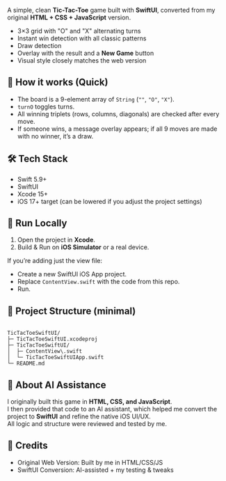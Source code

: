 
A simple, clean **Tic-Tac-Toe** game built with **SwiftUI**, converted from my original **HTML + CSS + JavaScript** version.

- 3×3 grid with "O" and "X" alternating turns  
- Instant win detection with all classic patterns  
- Draw detection  
- Overlay with the result and a **New Game** button  
- Visual style closely matches the web version

## 🧠 How it works (Quick)
- The board is a 9-element array of `String` (`""`, `"O"`, `"X"`).
- `turnO` toggles turns.
- All winning triplets (rows, columns, diagonals) are checked after every move.
- If someone wins, a message overlay appears; if all 9 moves are made with no winner, it’s a draw.

## 🛠 Tech Stack
- Swift 5.9+  
- SwiftUI  
- Xcode 15+  
- iOS 17+ target (can be lowered if you adjust the project settings)

## 🚀 Run Locally
1. Open the project in **Xcode**.
2. Build & Run on **iOS Simulator** or a real device.

If you’re adding just the view file:
- Create a new SwiftUI iOS App project.
- Replace `ContentView.swift` with the code from this repo.
- Run.

## 📁 Project Structure (minimal)
```

TicTacToeSwiftUI/
├─ TicTacToeSwiftUI.xcodeproj
├─ TicTacToeSwiftUI/
│  ├─ ContentView\.swift
│  └─ TicTacToeSwiftUIApp.swift
└─ README.md

```

## 🤖 About AI Assistance
I originally built this game in **HTML, CSS, and JavaScript**.  
I then provided that code to an AI assistant, which helped me convert the project to **SwiftUI** and refine the native iOS UI/UX.  
All logic and structure were reviewed and tested by me.


## 🙌 Credits
- Original Web Version: Built by me in HTML/CSS/JS  
- SwiftUI Conversion: AI-assisted + my testing & tweaks
